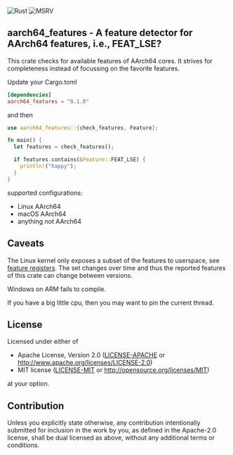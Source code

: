 ![Rust](https://github.com/tschuett/aarch64_features/workflows/Rust/badge.svg) ![MSRV](https://img.shields.io/badge/msrv-1.63-red)

## aarch64_features - A feature detector for AArch64 features, i.e., FEAT_LSE?

This crate checks for available features of AArch64 cores. It strives
for completeness instead of focussing on the favorite features.

Update your Cargo.toml
 ```toml
 [dependencies]
 aarch64_features = "0.1.0"
 ```
and then
 ```rust
 use aarch64_features::{check_features, Feature};

 fn main() {
   let features = check_features();

   if features.contains(&Feature::FEAT_LSE) {
     println!("happy");
   }
}
 ```

supported configurations:

- Linux AArch64
- macOS AArch64
- anything not AArch64

## Caveats

The Linux kernel only exposes a subset of the features to userspace,
see [feature
registers](https://github.com/torvalds/linux/blob/master/Documentation/arm64/cpu-feature-registers.rst). The set
changes over time and thus the reported features of this crate can
change between versions.

Windows on ARM fails to compile.

If you have a big little cpu, then you may want to pin the current thread.

## License

Licensed under either of

 * Apache License, Version 2.0
   ([LICENSE-APACHE](LICENSE-APACHE) or http://www.apache.org/licenses/LICENSE-2.0)
 * MIT license
   ([LICENSE-MIT](LICENSE-MIT) or http://opensource.org/licenses/MIT)

at your option.

## Contribution

Unless you explicitly state otherwise, any contribution intentionally submitted
for inclusion in the work by you, as defined in the Apache-2.0 license, shall be
dual licensed as above, without any additional terms or conditions.
